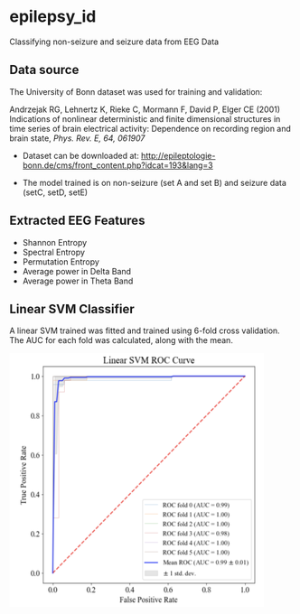 # epilepsy_id
Classifying non-seizure and seizure data from EEG Data

## Data source
The University of Bonn dataset was used for training and validation:

Andrzejak RG, Lehnertz K, Rieke C, Mormann F, David P, Elger CE (2001) Indications of nonlinear deterministic and finite dimensional structures in time series of brain electrical activity: Dependence on recording region and brain state, *Phys. Rev. E, 64, 061907*

* Dataset can be downloaded at: http://epileptologie-bonn.de/cms/front_content.php?idcat=193&lang=3

* The model trained is on non-seizure (set A and set B) and seizure data (setC, setD, setE)

## Extracted EEG Features
* Shannon Entropy
* Spectral Entropy
* Permutation Entropy
* Average power in Delta Band
* Average power in Theta Band

## Linear SVM Classifier
A linear SVM trained was fitted and trained using 6-fold cross validation. The AUC for each fold was calculated, along with the mean. 


<img style = "float: left;" src="performance.png" width="450" height="450"/>
